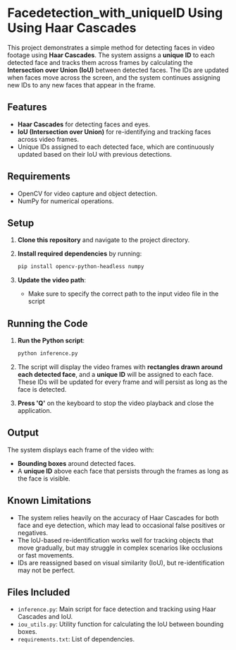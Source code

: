 # Facedetection_with_uniqueID Using Using Haar Cascades

This project demonstrates a simple method for detecting faces in video footage using **Haar Cascades**. The system assigns a **unique ID** to each detected face and tracks them across frames by calculating the **Intersection over Union (IoU)** between detected faces. The IDs are updated when faces move across the screen, and the system continues assigning new IDs to any new faces that appear in the frame.

## Features
- **Haar Cascades** for detecting faces and eyes.
- **IoU (Intersection over Union)** for re-identifying and tracking faces across video frames.
- Unique IDs assigned to each detected face, which are continuously updated based on their IoU with previous detections.

## Requirements
- OpenCV for video capture and object detection.
- NumPy for numerical operations.
  
## Setup

1. **Clone this repository** and navigate to the project directory.

2. **Install required dependencies** by running:
   ```bash
   pip install opencv-python-headless numpy
   ```

3. **Update the video path**:
   - Make sure to specify the correct path to the input video file in the script

## Running the Code

1. **Run the Python script**:
   ```bash
   python inference.py
   ```

2. The script will display the video frames with **rectangles drawn around each detected face**, and a **unique ID** will be assigned to each face. These IDs will be updated for every frame and will persist as long as the face is detected.

3. **Press 'Q'** on the keyboard to stop the video playback and close the application.

## Output
The system displays each frame of the video with:
- **Bounding boxes** around detected faces.
- A **unique ID** above each face that persists through the frames as long as the face is visible.

## Known Limitations
- The system relies heavily on the accuracy of Haar Cascades for both face and eye detection, which may lead to occasional false positives or negatives.
- The IoU-based re-identification works well for tracking objects that move gradually, but may struggle in complex scenarios like occlusions or fast movements.
- IDs are reassigned based on visual similarity (IoU), but re-identification may not be perfect.

## Files Included
- `inference.py`: Main script for face detection and tracking using Haar Cascades and IoU.
- `iou_utils.py`: Utility function for calculating the IoU between bounding boxes.
- `requirements.txt`: List of dependencies.
